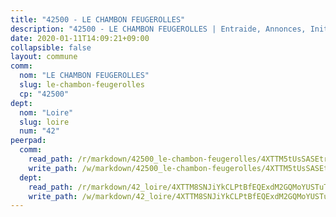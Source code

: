 ```yaml
---
title: "42500 - LE CHAMBON FEUGEROLLES"
description: "42500 - LE CHAMBON FEUGEROLLES | Entraide, Annonces, Initiatives"
date: 2020-01-11T14:09:21+09:00
collapsible: false
layout: commune
comm:
  nom: "LE CHAMBON FEUGEROLLES"
  slug: le-chambon-feugerolles
  cp: "42500"
dept:
  nom: "Loire"
  slug: loire
  num: "42"
peerpad:
  comm:
    read_path: /r/markdown/42500_le-chambon-feugerolles/4XTTM5tUsSASEtripkTYa4xrrk6ZYyr22By3JzvqJx1b9HqFe
    write_path: /w/markdown/42500_le-chambon-feugerolles/4XTTM5tUsSASEtripkTYa4xrrk6ZYyr22By3JzvqJx1b9HqFe-K3TgTkhK6wxc6xHbQEdyK7HUtMtWwUCEi35t7EGUyVpBGiCsTHCNc65CYttqcBShQJ4EiB9FcgEx1xw7couqVPzjWar7vPstvMHQpXW9kJDmzvU5auHeW6esd5gyDQ8tyTpAx65n
  dept:
    read_path: /r/markdown/42_loire/4XTTM8SNJiYkCLPtBfEQExdM2GQMoYUSTuTytLrQfQVaaYJeW
    write_path: /w/markdown/42_loire/4XTTM8SNJiYkCLPtBfEQExdM2GQMoYUSTuTytLrQfQVaaYJeW-K3TgUi5YJecchkttgL3M6Pu99u8hH2akRrHDb4XXZXATCvGiyzrNbe23fQbzNYiKWDR2re6vQN4Gxv5BQ2dayjGg1AqxtpHRtgi6cm74UeqjVtXM2ZJFa6mvBKTRc4s3X6tJYycN
---
```


